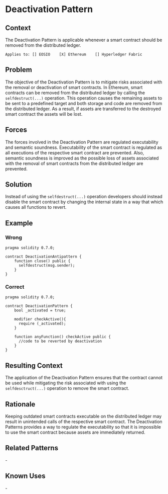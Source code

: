# Deactivation Pattern

## Context
The Deactivation Pattern is applicable whenever a smart contract should be removed from the distributed ledger.

``Applies to: [] EOSIO    [X] Ethereum    [] Hyperledger Fabric``
## Problem
The objective of the Deactivation Pattern is to mitigate risks associated with the removal or deactivation of smart contracts. In Ethereum, smart contracts can be removed from the distributed ledger by calling the ``selfdestruct(...)`` operation. This operation causes the remaining assets to be sent to a predefined target and both storage and code are removed from the distributed ledger. As a result, if assets are transferred to the destroyed smart contract the assets will be lost. 

## Forces
The forces involved in the Deactivation Pattern are regulated executability and semantic soundness. Executability of the smart contract is regulated as all executions of the respective smart contract are prevented. Also, semantic soundness is improved as the possible loss of assets associated with the removal of smart contracts from the distributed ledger are prevented.

## Solution
Instead of using the ``selfdestruct(...)`` operation developers should instead disable the smart contract by changing the internal state in a way that which causes all functions to revert. 

## Example
### Wrong
```Solidity 
pragma solidity 0.7.0;

contract DeactivationAntipattern {
    function close() public { 
      selfdestruct(msg.sender); 
    }
}
```

### Correct
```Solidity 
pragma solidity 0.7.0;

contract DeactivationPattern {
    bool _activated = true; 
    
    modifier checkActive(){
      require (_activated);
    }
    
    function anyFunction() checkActive public {
      //code to be reverted by deactivation 
    }
}
```

## Resulting Context
The application of the Deactivation Pattern ensures that the contract cannot be used while mitigating the risk associated with using the ``selfdesctruct(...)`` operation to remove the smart contract. 

## Rationale
Keeping outdated smart contracts executable on the distributed ledger may result in unintended calls of the respective smart contract. The Deactivation Patterns provides a way to regulate the executability so that it is impossible to use the smart contract because assets are immediately returned.

## Related Patterns
\-

## Known Uses
\-
